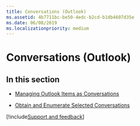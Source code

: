 ```yaml
---
title: Conversations (Outlook)
ms.assetid: 4b7711bc-be50-4edc-b2cd-b1db4607d35e
ms.date: 06/08/2019
ms.localizationpriority: medium
---
```



# Conversations (Outlook)

## In this section


- [Managing Outlook Items as Conversations](../Categories-and-Conversations/managing-outlook-items-as-conversations.md)

- [Obtain and Enumerate Selected Conversations](../Categories-and-Conversations/obtain-and-enumerate-selected-conversations.md)

[!include[Support and feedback](~/includes/feedback-boilerplate.md)]